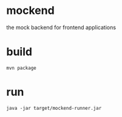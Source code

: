 # mockend
the mock backend for frontend applications

# build

`mvn package`

# run

`java -jar target/mockend-runner.jar`
